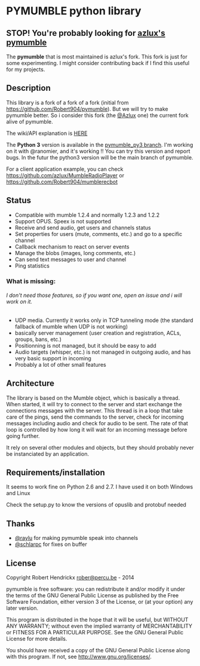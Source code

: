 PYMUMBLE python library
=======================

STOP! You're probably looking for [azlux's pymumble](https://github.com/azlux/pymumble)
------------------------------------------------------------------------------

The **pymumble** that is most maintained is azlux's fork. This fork is just for some experimenting. I might consider contributing back if I find this useful for my projects.

Description
-----------

This library is a fork of a fork of a fork (initial from https://github.com/Robert904/pymumble). But we will try to make pymumble better. So i consider this fork (the [@Azlux](https://github.com/azlux/pymumble) one) the current fork alive of pymumble.

The wiki/API explanation is [HERE](API.md)

The **Python 3** version is available in the [pymumble_py3 branch](https://github.com/azlux/pymumble/tree/pymumble_py3). I'm working on it with @ranomier, and it's working !! You can try this version and report bugs. In the futur the python3 version will be the main branch of pymumble.

For a client application example, you can check https://github.com/azlux/MumbleRadioPlayer or https://github.com/Robert904/mumblerecbot

Status
------
- Compatible with mumble 1.2.4 and normally 1.2.3 and 1.2.2
- Support OPUS. Speex is not supported
- Receive and send audio, get users and channels status
- Set properties for users (mute, comments, etc.) and go to a specific channel
- Callback mechanism to react on server events
- Manage the blobs (images, long comments, etc.)
- Can send text messages to user and channel
- Ping statistics

### What is missing:
###### I don't need those features, so if you want one, open an issue and i will work on it.
- UDP media.  Currently it works only in TCP tunneling mode (the standard fallback of mumble when UDP is not working)
- basically server management (user creation and registration, ACLs, groups, bans, etc.)
- Positionning is not managed, but it should be easy to add
- Audio targets (whisper, etc.) is not managed in outgoing audio, and has very basic support in incoming
- Probably a lot of other small features

Architecture
------------
The library is based on the Mumble object, which is basically a thread.  When started, it will try
to connect to the server and start exchange the connections messages with the server.
This thread is in a loop that take care of the pings, send the commands to the server,
check for incoming messages including audio and check for audio to be sent.
The rate of that loop is controlled by how long it will wait for an incoming message before going further.

It rely on several other modules and objects, but they should probably never be instanciated by an application.

Requirements/installation
-------------------------
It seems to work fine on Python 2.6 and 2.7.
I have used it on both Windows and Linux

Check the setup.py to know the versions of opuslib and protobuf needed

Thanks
-----------
- [@raylu](https://github.com/raylu) for making pymumble speak into channels
- [@schlarpc](https://github.com/schlarpc) for fixes on buffer


License
-------
Copyright Robert Hendrickx <rober@percu.be> - 2014

pymumble is free software: you can redistribute it and/or modify
it under the terms of the GNU General Public License as published by
the Free Software Foundation, either version 3 of the License, or
(at your option) any later version.

This program is distributed in the hope that it will be useful,
but WITHOUT ANY WARRANTY; without even the implied warranty of
MERCHANTABILITY or FITNESS FOR A PARTICULAR PURPOSE.  See the
GNU General Public License for more details.

You should have received a copy of the GNU General Public License
along with this program.  If not, see <http://www.gnu.org/licenses/>.

